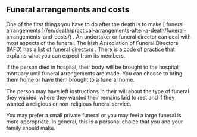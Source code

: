 ##  Funeral arrangements and costs

One of the first things you have to do after the death is to make [ funeral
arrangements ](/en/death/practical-arrangements-after-a-death/funeral-
arrangements-and-costs/) . An undertaker or funeral director can deal with
most aspects of the funeral. The Irish Association of Funeral Directors (IAFD)
has a [ list of funeral directors ](https://www.iafd.ie/members) . There is a
[ code of practice ](https://www.iafd.ie/code-of-practice) that explains what
you can expect from its members.

If the person died in hospital, their body will be brought to the hospital
mortuary until funeral arrangements are made. You can choose to bring them
home or have them brought to a funeral home.

The person may have left instructions in their will about the type of funeral
they wanted, where they wanted their remains laid to rest and if they wanted a
religious or non-religious funeral service.

You may prefer a small private funeral or you may feel a large funeral is more
appropriate. In general, this is a personal choice that you and your family
should make.
